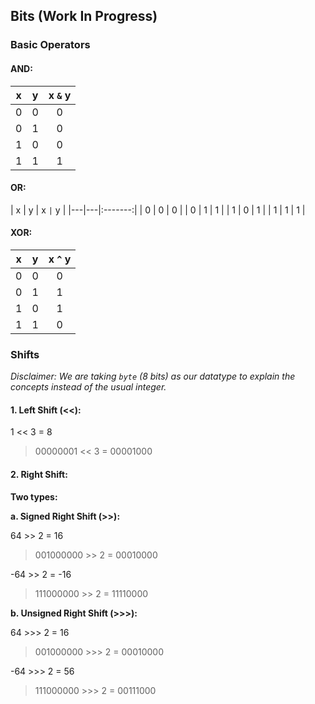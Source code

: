 ## Bits (Work In Progress)

### Basic Operators

#### AND:   

| x | y | x `&` y |
----|---|:-------:|
| 0 | 0 | 0       |
| 0 | 1 | 0       |
| 1 | 0 | 0       |
| 1 | 1 | 1       |

#### OR:

| x | y | x `|` y |
|---|---|:-------:|
| 0 | 0 | 0       |
| 0 | 1 | 1       |
| 1 | 0 | 1       |
| 1 | 1 | 1       |

#### XOR:

| x | y | x `^` y |
|---|---|:-------:|
| 0 | 0 | 0       |
| 0 | 1 | 1       |
| 1 | 0 | 1       |
| 1 | 1 | 0       |


### Shifts

_Disclaimer: We are taking `byte` (8 bits) as our datatype to explain the
 concepts instead of the usual integer._

#### 1. Left Shift (<<):

1 << 3 = 8

> 00000001 << 3 = 00001000

#### 2. Right Shift:

**Two types:**

**a. Signed Right Shift (>>):**

64 >> 2 = 16

> 001000000 >> 2 = 00010000

-64 >> 2 = -16

> 111000000 >> 2 = 11110000 

**b. Unsigned Right Shift (>>>):**

64 >>> 2 = 16

> 001000000 >>> 2 = 00010000

-64 >>> 2 = 56

> 111000000 >>> 2 = 00111000